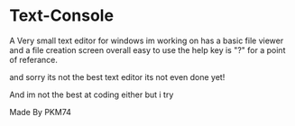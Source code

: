 # Text-Console
A Very small text editor for windows im working on has a basic file viewer and a file creation screen overall easy to use the help key is "?" for a point of referance.

and sorry its not the best text editor its not even done yet!

And im not the best at coding either but i try

Made By PKM74
